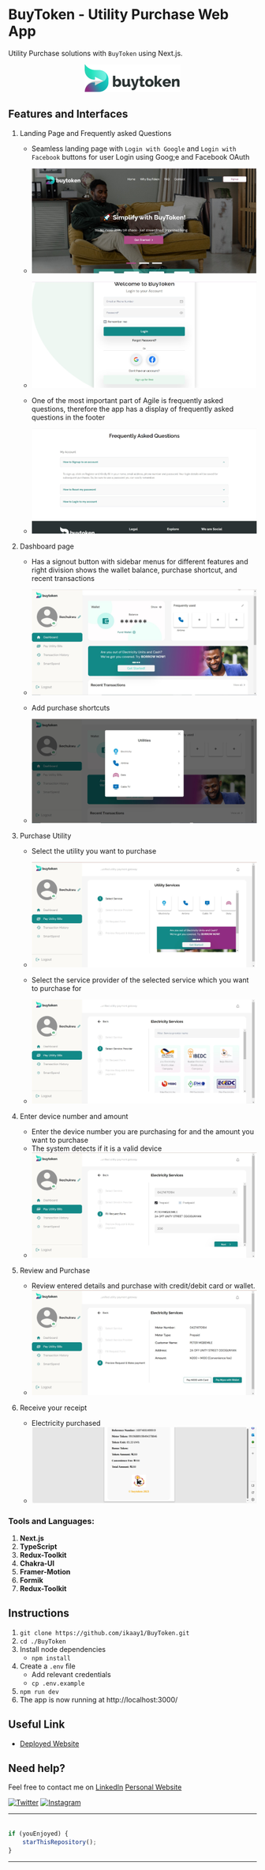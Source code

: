 # BuyToken - Utility Purchase Web App

Utility Purchase solutions with `BuyToken`
using Next.js.

<p align="center">
<a href="https://buytoken.app">
<img src="/src/assets/images/logo.png" alt="BuyToken-logo"/>
</a>
</p>

## Features and Interfaces

1. Landing Page and Frequently asked Questions
   - Seamless landing page with `Login with Google` and `Login with Facebook` buttons for user Login using Goog;e and Facebook OAuth 
   - ![image](/src/assets/images/landing.jpg)
   - ![image](/src/assets/images/auth.jpg)
 
   - One of the most important part of Agile is frequently asked questions, therefore the app has a display of frequently asked questions in the footer 
   - ![image](/src/assets/images/faq.jpg)

2. Dashboard page 
   - Has a signout button with sidebar menus for different features and right division shows the wallet balance, purchase shortcut, and recent transactions
   - ![image](/src/assets/images/dashboard.jpg)
   
   - Add purchase shortcuts
   - ![image](/src/assets/images/shortcut.jpg)
   
3. Purchase Utility
   - Select the utility you want to purchase 
   - ![image](/src/assets/images/service.jpg)

   - Select the service provider of the selected service which you want to purchase for
   - ![image](/src/assets/images/serviceProvider.jpg)

4. Enter device number and amount
   - Enter the device number you are purchasing for and the amount you want to purchase
   - The system detects if it is a valid device
   - ![image](/src/assets/images/form.jpg)

5. Review and Purchase
   - Review entered details and purchase with credit/debit card or wallet. 
   - ![image](/src/assets//images/review.jpg)

6. Receive your receipt
   - Electricity purchased
   - ![image](/src/assets/images/receipt.jpg)

### Tools and Languages: 
1.  **Next.js**
2.  **TypeScript**
3.  **Redux-Toolkit**
4.  **Chakra-UI**
5.  **Framer-Motion**
6.  **Formik**
7.  **Redux-Toolkit**

## Instructions


1. `git clone https://github.com/ikaay1/BuyToken.git` 
2. `cd ./BuyToken`
3. Install node dependencies 
   - `npm install`
4. Create a `.env` file 
   - Add relevant credentials
   - `cp .env.example` 
5. `npm run dev`
6. The app is now running at http://localhost:3000/ 


## Useful Link

- [Deployed Website](https://buytoken.app)

## Need help?

Feel free to contact me on [LinkedIn](https://www.linkedin.com/in/ikechukwu-mgbemele/) 
[Personal Website](https://ikechi.vercel.app)

 [![Twitter](https://img.shields.io/badge/Twitter-follow-blue.svg?logo=twitter&logoColor=white)](https://twitter.com/ikaaytech) [![Instagram](https://img.shields.io/badge/Instagram-follow-purple.svg?logo=instagram&logoColor=white)](https://www.instagram.com/ikaaytech)

---------

```typescript

if (youEnjoyed) {
    starThisRepository();
}

```

-----------
